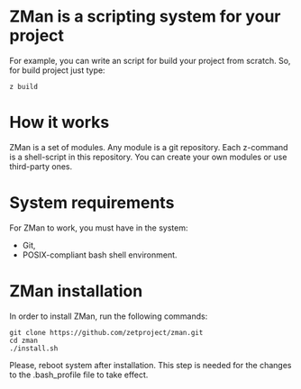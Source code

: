 # ZMan is a scripting system for your project
For example, you can write an script for build your project from scratch. So, for build project just type:
```console
z build
```

# How it works
ZMan is a set of modules. Any module is a git repository. Each z-command is a shell-script in this repository. You can create your own modules or use third-party ones.

# System requirements
For ZMan to work, you must have in the system:
* Git,
* POSIX-compliant bash shell environment.

# ZMan installation
In order to install ZMan, run the following commands:
```console
git clone https://github.com/zetproject/zman.git
cd zman
./install.sh
```
Please, reboot system after installation. This step is needed for the changes to the .bash_profile file to take effect.
